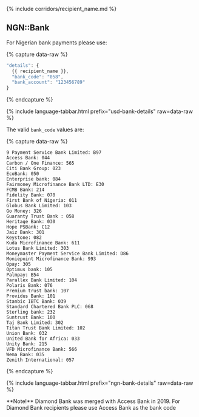 {% include corridors/recipient_name.md %}

## NGN::Bank

For Nigerian bank payments please use:

{% capture data-raw %}
```javascript
"details": {
  {{ recipient_name }},
  "bank_code": "058", 
  "bank_account": "123456789"
}
```
{% endcapture %}

{% include language-tabbar.html prefix="usd-bank-details" raw=data-raw %}

The valid `bank_code` values are:

{% capture data-raw %}
```
9 Payment Service Bank Limited: B97
Access Bank: 044
Carbon / One Finance: 565
Citi Bank Group: 023
EcoBank: 050
Enterprise bank: 084
Fairmoney Microfinance Bank LTD: E30
FCMB Bank: 214
Fidelity Bank: 070
First Bank of Nigeria: 011
Globus Bank Limited: 103
Go Money: 326
Guaranty Trust Bank : 058
Heritage Bank: 030
Hope PSBank: C12
Jaiz Bank: 301
Keystone: 082
Kuda Microfinance Bank: 611
Lotus Bank Limited: 303
Moneymaster Payment Service Bank Limited: D86
Moniepoint Microfinance Bank: 993
Opay: 305
Optimus bank: 105
Palmpay: B54
Parallex Bank Limited: 104
Polaris Bank: 076
Premium trust bank: 107
Providus Bank: 101
Stanbic IBTC Bank: 039
Standard Chartered Bank PLC: 068
Sterling bank: 232
Suntrust Bank: 100
Taj Bank Limited: 302
Titan Trust Bank Limited: 102
Union Bank: 032
United Bank for Africa: 033
Unity Bank: 215
VFD Microfinance Bank: 566
Wema Bank: 035
Zenith International: 057
```
{% endcapture %}

{% include language-tabbar.html prefix="ngn-bank-details" raw=data-raw %}

<div class="alert alert-info" markdown="1">
**Note!** Diamond Bank was merged with Access Bank in 2019. For Diamond Bank recipients please use Access Bank as the bank code
</div>
